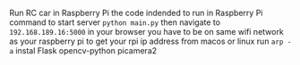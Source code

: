 Run RC car in Raspberry Pi
the code indended to run in Raspberry Pi
command to start server
`python main.py` then navigate to `192.168.189.16:5000` in your browser
you have to be on same wifi network as your raspberry pi
to get your rpi ip address from macos or linux run `arp -a`
instal Flask opencv-python picamera2
